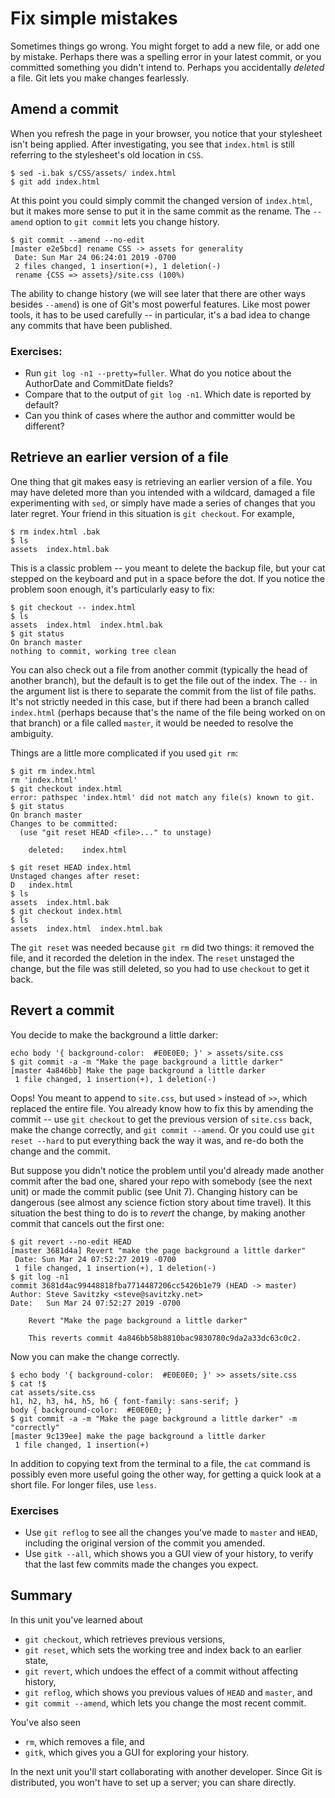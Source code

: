 # Fix simple mistakes

Sometimes things go wrong.  You might forget to add a new file, or add one by
mistake.  Perhaps there was a spelling error in your latest commit, or you
committed something you didn't intend to.  Perhaps you accidentally _deleted_
a file.  Git lets you make changes fearlessly.

## Amend a commit

When you refresh the page in your browser, you notice that your stylesheet
isn't being applied.  After investigating, you see that `index.html` is still
referring to the stylesheet's old location in `CSS`.

```
$ sed -i.bak s/CSS/assets/ index.html
$ git add index.html
```

At this point you could simply commit the changed version of `index.html`, but
it makes more sense to put it in the same commit as the rename.  The `--amend`
option to `git commit` lets you change history.

```
$ git commit --amend --no-edit
[master e2e5bcd] rename CSS -> assets for generality
 Date: Sun Mar 24 06:24:01 2019 -0700
 2 files changed, 1 insertion(+), 1 deletion(-)
 rename {CSS => assets}/site.css (100%)
```

The ability to change history (we will see later that there are other ways
besides `--amend`) is one of Git's most powerful features.  Like most power
tools, it has to be used carefully -- in particular, it's a bad idea to change
any commits that have been published.

### Exercises:

* Run `git log -n1 --pretty=fuller`.  What do you notice about the AuthorDate
  and CommitDate fields?
* Compare that to the output of `git log -n1`.  Which date is reported by
  default?
* Can you think of cases where the author and committer would be different?

## Retrieve an earlier version of a file

One thing that git makes easy is retrieving an earlier version of a file.  You
may have deleted more than you intended with a wildcard, damaged a file
experimenting with `sed`, or simply have made a series of changes that you
later regret.  Your friend in this situation is `git checkout`.  For example,

```
$ rm index.html .bak
$ ls
assets	index.html.bak
```

This is a classic problem -- you meant to delete the backup file, but your cat
stepped on the keyboard and put in a space before the dot.  If you notice the
problem soon enough, it's particularly easy to fix:

```
$ git checkout -- index.html
$ ls
assets	index.html  index.html.bak
$ git status
On branch master
nothing to commit, working tree clean
```

You can also check out a file from another commit (typically the head of
another branch), but the default is to get the file out of the index.  The
`--` in the argument list is there to separate the commit from the list of
file paths.  It's not strictly needed in this case, but if there had been a
branch called `index.html` (perhaps because that's the name of the file being
worked on on that branch) or a file called `master`, it would be needed to
resolve the ambiguity.

Things are a little more complicated if you used `git rm`:

```
$ git rm index.html
rm 'index.html'
$ git checkout index.html
error: pathspec 'index.html' did not match any file(s) known to git.
$ git status
On branch master
Changes to be committed:
  (use "git reset HEAD <file>..." to unstage)

	deleted:    index.html

$ git reset HEAD index.html
Unstaged changes after reset:
D	index.html
$ ls
assets	index.html.bak
$ git checkout index.html
$ ls
assets	index.html  index.html.bak
```

The `git reset` was needed because `git rm` did two things:  it removed the file,
and it recorded the deletion in the index.  The `reset` unstaged the change,
but the file was still deleted, so you had to use `checkout` to get it back.

## Revert a commit

You decide to make the background a little darker:

```
echo body '{ background-color:  #E0E0E0; }' > assets/site.css
$ git commit -a -m "Make the page background a little darker"
[master 4a846bb] Make the page background a little darker
 1 file changed, 1 insertion(+), 1 deletion(-)
```

Oops!  You meant to append to `site.css`, but used `>` instead of `>>`, which
replaced the entire file.  You already know how to fix this by amending
the commit -- use `git checkout` to get the previous version of `site.css`
back, make the change correctly, and `git commit --amend`.  Or you could use
`git reset --hard` to put everything back the way it was, and re-do both the
change and the commit.

But suppose you didn't notice the problem until you'd already made another
commit after the bad one, shared your repo with somebody (see the next unit)
or made the commit public (see Unit 7).  Changing history can be dangerous
(see almost any science fiction story about time travel).  It this situation
the best thing to do is to _revert_ the change, by making another commit that
cancels out the first one:

```
$ git revert --no-edit HEAD 
[master 3681d4a] Revert "make the page background a little darker"
 Date: Sun Mar 24 07:52:27 2019 -0700
 1 file changed, 1 insertion(+), 1 deletion(-)
$ git log -n1
commit 3681d4ac99448818fba7714487206cc5426b1e79 (HEAD -> master)
Author: Steve Savitzky <steve@savitzky.net>
Date:   Sun Mar 24 07:52:27 2019 -0700

    Revert "Make the page background a little darker"
    
    This reverts commit 4a846bb58b8810bac9830780c9da2a33dc63c0c2.
```

Now you can make the change correctly.

```
$ echo body '{ background-color:  #E0E0E0; }' >> assets/site.css 
$ cat !$
cat assets/site.css
h1, h2, h3, h4, h5, h6 { font-family: sans-serif; }
body { background-color:  #E0E0E0; }
$ git commit -a -m "Make the page background a little darker" -m "correctly"
[master 9c139ee] make the page background a little darker
 1 file changed, 1 insertion(+)
```

In addition to copying text from the terminal to a file, the `cat` command is
possibly even more useful going the other way, for getting a quick look at a
short file.  For longer files, use `less`.

### Exercises

* Use `git reflog` to see all the changes you've made to `master` and `HEAD`,
  including the original version of the commit you amended.
* Use `gitk --all`, which shows you a GUI view of your history, to verify that
  the last few commits made the changes you expect.

## Summary

In this unit you've learned about

* `git checkout`, which retrieves previous versions,
* `git reset`, which sets the working tree and index back to an earlier state,
* `git revert`, which undoes the effect of a commit without affecting history,
* `git reflog`, which shows you previous values of `HEAD` and `master`,  and 
* `git commit --amend`, which lets you change the most recent commit.

You've also seen 

* `rm`, which removes a file, and
* `gitk`, which gives you a GUI for exploring your history.

In the next unit you'll start collaborating with another developer.  Since Git
is distributed, you won't have to set up a server; you can share directly.

